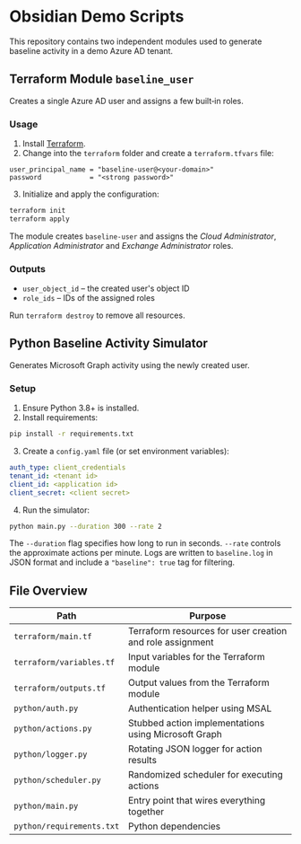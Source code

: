 # Obsidian Demo Scripts

This repository contains two independent modules used to generate baseline activity in a demo Azure AD tenant.

## Terraform Module `baseline_user`

Creates a single Azure AD user and assigns a few built‑in roles.

### Usage

1. Install [Terraform](https://www.terraform.io/).
2. Change into the `terraform` folder and create a `terraform.tfvars` file:

```hcl
user_principal_name = "baseline-user@<your-domain>"
password            = "<strong password>"
```

3. Initialize and apply the configuration:

```bash
terraform init
terraform apply
```

The module creates `baseline-user` and assigns the *Cloud Administrator*, *Application Administrator* and *Exchange Administrator* roles.

### Outputs

- `user_object_id` – the created user's object ID
- `role_ids` – IDs of the assigned roles

Run `terraform destroy` to remove all resources.

## Python Baseline Activity Simulator

Generates Microsoft Graph activity using the newly created user.

### Setup

1. Ensure Python 3.8+ is installed.
2. Install requirements:

```bash
pip install -r requirements.txt
```

3. Create a `config.yaml` file (or set environment variables):

```yaml
auth_type: client_credentials
tenant_id: <tenant id>
client_id: <application id>
client_secret: <client secret>
```

4. Run the simulator:

```bash
python main.py --duration 300 --rate 2
```

The `--duration` flag specifies how long to run in seconds. `--rate` controls the approximate actions per minute. Logs are written to `baseline.log` in JSON format and include a `"baseline": true` tag for filtering.

## File Overview

| Path | Purpose |
|------|---------|
| `terraform/main.tf` | Terraform resources for user creation and role assignment |
| `terraform/variables.tf` | Input variables for the Terraform module |
| `terraform/outputs.tf` | Output values from the Terraform module |
| `python/auth.py` | Authentication helper using MSAL |
| `python/actions.py` | Stubbed action implementations using Microsoft Graph |
| `python/logger.py` | Rotating JSON logger for action results |
| `python/scheduler.py` | Randomized scheduler for executing actions |
| `python/main.py` | Entry point that wires everything together |
| `python/requirements.txt` | Python dependencies |
